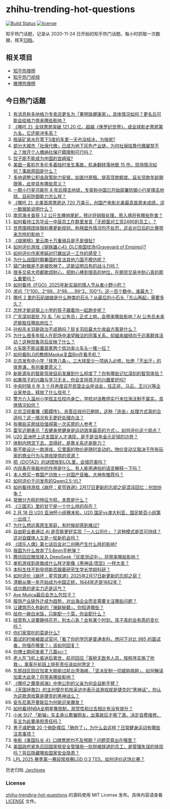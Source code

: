 # zhihu-trending-hot-questions

[![Build Status](https://github.com/justjavac/zhihu-trending-hot-questions/workflows/ci/badge.svg?branch=master)](https://github.com/justjavac/zhihu-trending-hot-questions/actions)
[![license](https://img.shields.io/github/license/justjavac/zhihu-trending-hot-questions)](https://github.com/justjavac/zhihu-trending-hot-questions/blob/master/LICENSE)

知乎热门话题，记录从 2020-11-24
日开始的知乎热门话题。每小时抓取一次数据，按天[归档](./archives)。

## 相关项目

- [知乎热搜榜](https://github.com/justjavac/zhihu-trending-top-search)
- [知乎热门视频](https://github.com/justjavac/zhihu-trending-hot-video)
- [微博热搜榜](https://github.com/justjavac/weibo-trending-hot-search)

## 今日热门话题

<!-- BEGIN -->
<!-- 最后更新时间 Tue Feb 18 2025 10:50:51 GMT+0800 (China Standard Time) -->

1. [有消息称多地格力专卖店更名为「董明珠健康家」，具体情况如何？更名后可能会给格力带来哪些影响？](https://www.zhihu.com/question/12498682081)
1. [《哪吒 2》全球票房突破 121.20 亿，超越《侏罗纪世界》，成全球影史票房第九名，它还能冲多高？](https://www.zhihu.com/question/12522898416)
1. [瓶装矿泉水在零下5度的车里一天也没结冰，为啥呢?](https://www.zhihu.com/question/12048347056)
1. [部分大城市「社保代缴」已成为地下灰色产业链，为何社保挂靠代缴屡禁不止？放开个人缴纳社保户籍限制可行吗？](https://www.zhihu.com/question/12503290118)
1. [饺子能不能成为中国的宫崎骏?](https://www.zhihu.com/question/12421579934)
1. [美国一客机在多伦多着陆时发生事故，机身翻转落地致 15 伤，现场情况如何？事故原因是什么？](https://www.zhihu.com/question/12553184031)
1. [多地调整公积金政策助力安居，如直付房租、提高贷款额度、延长贷款年龄期限等，此举具有哪些意义？](https://www.zhihu.com/question/12470203666)
1. [一颗小行星可能在 8 年后撞击地球，专家称中国已开始部署防御小行星撞击地球，目前防御能力怎么样？](https://www.zhihu.com/question/12505877628)
1. [《哪吒 2》北美首周票房达 720 万美元，创国产电影北美最高首周末成绩，这一数据能说明什么？](https://www.zhihu.com/question/12500758772)
1. [南京海关查获 1.2 公斤生腌响尾蛇，预计将销毁处理，带入境将有哪些危害？](https://www.zhihu.com/question/12414436603)
1. [如何看待江苏华设一中层员工在群里发言「无颜面对工资2490的员工」？](https://www.zhihu.com/question/12448178795)
1. [世界围棋团体锦标赛更新规则，称棋盘外情况均不处罚，这会对日后的比赛带来怎样的影响？](https://www.zhihu.com/question/12497491891)
1. [《琅琊榜》里云南十万重骑兵是不是很扯?](https://www.zhihu.com/question/667809778)
1. [如何评价游戏《钢铁雄心4》DLC帝国坟场(Graveyard of Empires)?](https://www.zhihu.com/question/12384175799)
1. [如何评价作家李娟对打螺丝这一工作的感受？](https://www.zhihu.com/question/12270739293)
1. [为什么战国时期秦国的变法其他六国不模仿呢？](https://www.zhihu.com/question/12328415608)
1. [辕门射戟是不是被吹神了，这能证明吕布的战斗力吗？](https://www.zhihu.com/question/9681053732)
1. [很多交易大师都歌颂耐心，把耐心捧到很高的地位，在期货交易中耐心真的那么重要吗？](https://www.zhihu.com/question/12489122710)
1. [如何看待《FGO》2025年新实装的情人节从者小野小町？](https://www.zhihu.com/question/12432072848)
1. [求问「1^100、2^99、3^98……99^2、100^1」这一百个数中，谁最大？](https://www.zhihu.com/question/11842379652)
1. [哪吒 2 里的石矶娘娘是什么种类的石头？从最后的小石头「东山再起」需要多久？](https://www.zhihu.com/question/12100861604)
1. [怎样才能说服上小学的孩子跟着你一起跑步呢？](https://www.zhihu.com/question/12411393031)
1. [广东深圳首批 70 名「AI 公务员」正式上岗，会带来哪些影响？AI 公务员未来还能胜任哪些岗位？](https://www.zhihu.com/question/12521204866)
1. [孙权杀关羽是政治不成熟吗？捉关羽后最大化收益方案是什么？](https://www.zhihu.com/question/4414261514)
1. [为什么很多年轻人在职场中渴望融洽的同事关系，却越来越倾向于远离群体活动？这种现象背后反映了什么？](https://www.zhihu.com/question/12494951484)
1. [火车能不能设置首尾两个低功率火车头一推一拉？](https://www.zhihu.com/question/658310761)
1. [如何看BLG的教练Maokai复盘Bin在看手机？](https://www.zhihu.com/question/12408744361)
1. [北京发布中小学「体育八条」，三大球至少一项纳入必修，杜绝「不出汗」的体育课，有何重要意义？](https://www.zhihu.com/question/12466174791)
1. [新能源车的智能驾驶目前发展到什么程度了？你有哪些记忆深刻的智驾体验？](https://www.zhihu.com/question/8289466792)
1. [如果孩子的兴趣与学习无关，你会支持孩子的兴趣爱好吗?](https://www.zhihu.com/question/7546143034)
1. [中央时隔 6 年 3 个月再度召开民营企业座谈会，任正非、马云、王兴兴等企业家参会，释放了什么信号？](https://www.zhihu.com/question/12490430520)
1. [警方介入温州小学班主任校内身亡，学校对该教师实行末位淘汰制不属实，具体情况如何？](https://www.zhihu.com/question/12528267201)
1. [北京卫视重播《甄嬛传》，余答应戏份已删除，这种「连坐」处理方式真的合适吗？这一情况有无更好处理办法？](https://www.zhihu.com/question/12340177867)
1. [有哪些买房经验值得第一次买房的人参考？](https://www.zhihu.com/question/433902931)
1. [雷军近期表示「去健身房健身是运动效率最高的方式」，如何评价这个观点？](https://www.zhihu.com/question/12348032715)
1. [U20 亚洲杯上这支国足人才涌现，是不是当年金元足球的功劳？](https://www.zhihu.com/question/12432990048)
1. [体制内想混下去，混得好，是靠关系还是能力？](https://www.zhihu.com/question/11693281488)
1. [能不能设计一款游戏，它里面的物价是随时变动的，物价变动又取决于所有玩家的商业行为与游戏提供的资源？](https://www.zhihu.com/question/10316909905)
1. [把《DOTA2》的谜团放到LOL里，会很厉害吗？](https://www.zhihu.com/question/12461576157)
1. [内存条在电脑中的作用是什么，有人能用通俗的语言解释一下吗？](https://www.zhihu.com/question/12016896432)
1. [本人想买一套国产功放＋一对国产音箱，大神有推荐吗？](https://www.zhihu.com/question/614765306)
1. [如何评价千问发布的Qwen2.5-VL?](https://www.zhihu.com/question/10742671583)
1. [如何看待游戏《崩坏：星穹铁道》2月17日更新的忘却之庭混沌回忆：创世纷争？](https://www.zhihu.com/question/12503896809)
1. [常微分方程的特征方程，本质是什么？](https://www.zhihu.com/question/325246354)
1. [《三国志》里的甘宁是一个什么样的存在？](https://www.zhihu.com/question/29056948)
1. [2 月 18 日 U20 亚洲杯小组赛末轮，U20 国足vs澳大利亚，国足能否小组第一出线？](https://www.zhihu.com/question/12505759469)
1. [为什么想远离原生家庭，有时候却感到难过?](https://www.zhihu.com/question/660963910)
1. [自由职业者通过 AI 是否能更好实现「一人公司化」？这种模式是否可持续？这对自媒体人又是一轮新机会吗？](https://www.zhihu.com/question/11330678336)
1. [《颂乐人偶》第七话后会对二创圈产生什么样的影响?](https://www.zhihu.com/question/12461136113)
1. [我国为什么放弃了5.8mm手枪弹？](https://www.zhihu.com/question/11665887611)
1. [腾讯回应微信接入 DeepSeek「灰度测试中」，将带来哪些影响？](https://www.zhihu.com/question/12417568933)
1. [单机游戏到底做成什么样才能像《黑神话:悟空》一样大卖？](https://www.zhihu.com/question/12267399890)
1. [本科生找不到导师能否跟着研究生学长学姐科研？](https://www.zhihu.com/question/12261792346)
1. [如何评价《崩坏：星穹铁道》2025年2月17日新更新的忘却之庭？](https://www.zhihu.com/question/12486218260)
1. [清朝从哪一年开始成为中国正统，1644年还是1662年？](https://www.zhihu.com/question/12358037983)
1. [成功靠的是实力还是运气？](https://www.zhihu.com/question/8465509452)
1. [Ave Mujica最后会怎么包饺子？](https://www.zhihu.com/question/9778983886)
1. [服饰产业链外迁成为趋势，对出海企业而言需要关注哪些问题？](https://www.zhihu.com/question/12404955796)
1. [让建筑历久弥新的「保鲜秘籍」，你知道哪些？](https://www.zhihu.com/question/9397665933)
1. [给你一碗白米饭，只能配一个菜，你会配什么？](https://www.zhihu.com/question/622742015)
1. [经常有人说要静待花开，别太心急？会有某个时刻，孩子真的会有质的变化吗？](https://www.zhihu.com/question/11463344754)
1. [你们家常吃的菜是什么?](https://www.zhihu.com/question/622428208)
1. [面试的时候被面试官问「看了你的学历是普通本科，想问下对比 985 的面试者，你强在哪里？」该如何回复？](https://www.zhihu.com/question/12099889316)
1. [你博士期间发表了几篇sci？](https://www.zhihu.com/question/609584104)
1. [老人在飞机上昏迷后离世，航司回应「客舱无医务人员，按程序实施了抢救」，乘客在航班上猝死责任该如何界定？](https://www.zhihu.com/question/12459100582)
1. [东部战区回应加拿大舰艇过航台湾海峡，「坚决反制一切威胁挑衅」，如何解读加拿大此举？将带来哪些影响？](https://www.zhihu.com/question/12461026531)
1. [《哪吒之魔童闹海》中申公豹的父亲为何会自断手臂？](https://www.zhihu.com/question/11211043972)
1. [《天国拯救2》的主创曾在机核采访中表示该游戏就是捷克的“黑神话”，你认为这款游戏算是捷克的黑神话么？](https://www.zhihu.com/question/11935485144)
1. [安东尼离开曼联后为何能迎来爆发？](https://www.zhihu.com/question/12334869058)
1. [如何看待NBA全明星赛改制，观赏性和过去相比有没有提升？](https://www.zhihu.com/question/12476483285)
1. [小米 SU7 「断轴」车主承认欺骗网友，出事故后才喝了酒，决定自费维修，车主为此要承担责任吗？](https://www.zhihu.com/question/12422370383)
1. [男子减肥做 20 个俯卧撑后「肺炸了」，为什么会这样？日常健身运动有哪些注意事项？](https://www.zhihu.com/question/12459957951)
1. [电影《美国队长 4》口碑票房均不及预期？问题究竟出在哪里？](https://www.zhihu.com/question/12479836161)
1. [美国政府紧急召回国家核安全管理局一批刚被辞退的员工，是管理失误的体现吗？背后隐藏哪些国家安全隐患？](https://www.zhihu.com/question/12497223979)
1. [LPL 2025 赛季第一赛段常规赛LGD 0:3 TES，如何评价这场比赛？](https://www.zhihu.com/question/12409452318)

<!-- END -->

历史归档 [./archives](./archives)

### License

[zhihu-trending-hot-questions](https://github.com/justjavac/zhihu-trending-hot-questions)
的源码使用 MIT License 发布。具体内容请查看 [LICENSE](./LICENSE) 文件。
